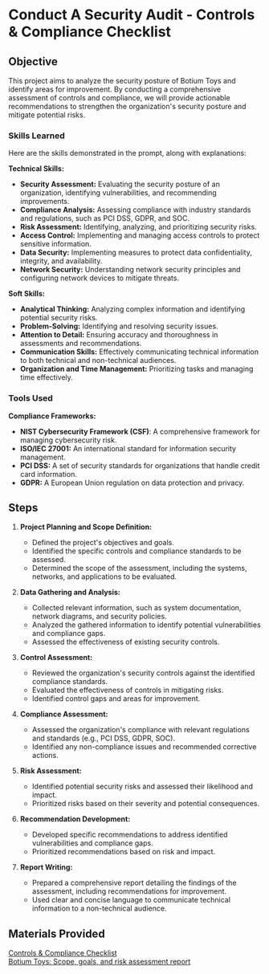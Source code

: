 # Conduct A Security Audit - Controls & Compliance Checklist

## Objective

This project aims to analyze the security posture of Botium Toys and identify areas for improvement. By conducting a comprehensive assessment of controls and compliance, we will provide actionable recommendations to strengthen the organization's security posture and mitigate potential risks. 

### Skills Learned

Here are the skills demonstrated in the prompt, along with explanations:

**Technical Skills:**

* **Security Assessment:** Evaluating the security posture of an organization, identifying vulnerabilities, and recommending improvements.
* **Compliance Analysis:** Assessing compliance with industry standards and regulations, such as PCI DSS, GDPR, and SOC.
* **Risk Assessment:** Identifying, analyzing, and prioritizing security risks.
* **Access Control:** Implementing and managing access controls to protect sensitive information.
* **Data Security:** Implementing measures to protect data confidentiality, integrity, and availability.
* **Network Security:** Understanding network security principles and configuring network devices to mitigate threats.

**Soft Skills:**

* **Analytical Thinking:** Analyzing complex information and identifying potential security risks.
* **Problem-Solving:** Identifying and resolving security issues.
* **Attention to Detail:** Ensuring accuracy and thoroughness in assessments and recommendations.
* **Communication Skills:** Effectively communicating technical information to both technical and non-technical audiences.
* **Organization and Time Management:** Prioritizing tasks and managing time effectively.

### Tools Used
**Compliance Frameworks:**

* **NIST Cybersecurity Framework (CSF)**: A comprehensive framework for managing cybersecurity risk.
* **ISO/IEC 27001:** An international standard for information security management.
* **PCI DSS:** A set of security standards for organizations that handle credit card information.
* **GDPR:** A European Union regulation on data protection and privacy.


## Steps
1. **Project Planning and Scope Definition:**
   * Defined the project's objectives and goals.
   * Identified the specific controls and compliance standards to be assessed.
   * Determined the scope of the assessment, including the systems, networks, and applications to be evaluated.

2. **Data Gathering and Analysis:**
   * Collected relevant information, such as system documentation, network diagrams, and security policies.
   * Analyzed the gathered information to identify potential vulnerabilities and compliance gaps.
   * Assessed the effectiveness of existing security controls.

3. **Control Assessment:**
   * Reviewed the organization's security controls against the identified compliance standards.
   * Evaluated the effectiveness of controls in mitigating risks.
   * Identified control gaps and areas for improvement.

4. **Compliance Assessment:**
   * Assessed the organization's compliance with relevant regulations and standards (e.g., PCI DSS, GDPR, SOC).
   * Identified any non-compliance issues and recommended corrective actions.

5. **Risk Assessment:**
   * Identified potential security risks and assessed their likelihood and impact.
   * Prioritized risks based on their severity and potential consequences.

6. **Recommendation Development:**
   * Developed specific recommendations to address identified vulnerabilities and compliance gaps.
   * Prioritized recommendations based on risk and impact.

7. **Report Writing:**
   * Prepared a comprehensive report detailing the findings of the assessment, including recommendations for improvement.
   * Used clear and concise language to communicate technical information to a non-technical audience.

## Materials Provided
<a href="https://docs.google.com/document/d/1YBWjWCjWBkWV1QPhZqYbuvvTyN8_FQr7Sfv2hCZ4Q98/edit?usp=sharing">Controls & Compliance Checklist</a><br>
<a href="https://docs.google.com/document/d/1hGr8VdQWM717CANgMCVz4jbknrBnX9WVPscBvraPEBk/edit?usp=sharing">Botium Toys: Scope, goals, and risk assessment report</a>
